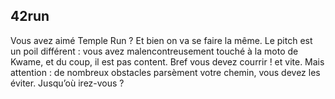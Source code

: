 42run
------

Vous avez aimé Temple Run ? Et bien on va se faire la même. Le pitch est un poil
différent : vous avez malencontreusement touché à la moto de Kwame, et du coup, il est
pas content. Bref vous devez courrir ! et vite. Mais attention : de nombreux obstacles
parsèment votre chemin, vous devez les éviter. Jusqu’où irez-vous ?
